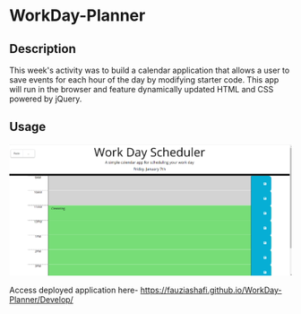 # WorkDay-Planner


## Description

This week's activity was to build a calendar application that allows a user to save events for each hour of the day by modifying starter code. This app will run in the browser and feature dynamically updated HTML and CSS powered by jQuery.
## Usage

<img src="Develop/images/ss1.png">


   
   


Access deployed application here- https://fauziashafi.github.io/WorkDay-Planner/Develop/